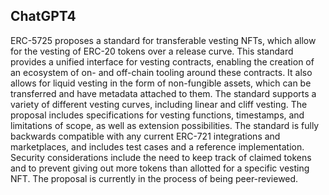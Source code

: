 ## ChatGPT4

ERC-5725 proposes a standard for transferable vesting NFTs, which allow for the vesting of ERC-20 tokens over a release curve. This standard provides a unified interface for vesting contracts, enabling the creation of an ecosystem of on- and off-chain tooling around these contracts. It also allows for liquid vesting in the form of non-fungible assets, which can be transferred and have metadata attached to them. The standard supports a variety of different vesting curves, including linear and cliff vesting. The proposal includes specifications for vesting functions, timestamps, and limitations of scope, as well as extension possibilities. The standard is fully backwards compatible with any current ERC-721 integrations and marketplaces, and includes test cases and a reference implementation. Security considerations include the need to keep track of claimed tokens and to prevent giving out more tokens than allotted for a specific vesting NFT. The proposal is currently in the process of being peer-reviewed.
